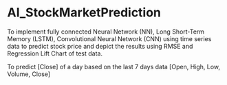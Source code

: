 # AI_StockMarketPrediction
To implement fully connected Neural Network (NN), Long Short-Term Memory (LSTM), Convolutional Neural Network (CNN) using time series data to predict stock price and depict the results using RMSE and Regression Lift Chart of test data. 

To predict [Close] of a day based on the last 7 days data [Open, High, Low, Volume, Close]

